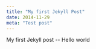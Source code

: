 ```yaml
---
title: "My first Jekyll Post"
date: 2014-11-29
meta: "Test post"
---
```

My first Jekyll post -- Hello world